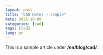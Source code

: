```yaml
---
layout: post
title: "CAD Notes — sample"
date: 2025-10-09
categories: [cad]
tags: [cad]
lang: en
---
```


This is a sample article under **/en/blog/cad/**.
